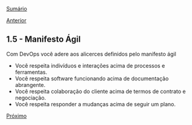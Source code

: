 [Sumário](https://github.com/lucasfantacuci/DevOpsRevelado/blob/master/README.md)


[Anterior](https://github.com/lucasfantacuci/DevOpsRevelado/blob/master/CHAPTER01/1-4-THEORYOFCONSTRAINTS.md)


## 1.5 - Manifesto Ágil


Com DevOps você adere aos alicerces definidos pelo manifesto ágil


- Você respeita indivíduos e interações acima de processos e ferramentas.
- Você respeita software funcionando acima de documentação abrangente.
- Você respeita colaboração do cliente acima de termos de contrato e negociação.
- Você respeita responder a mudanças acima de seguir um plano. 


[Próximo](https://github.com/lucasfantacuci/DevOpsRevelado/blob/master/CHAPTER01/1-6-AGILEINFRASTRUCTURE.md)
